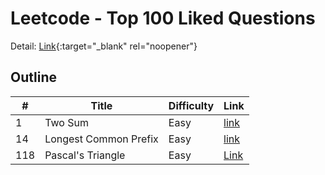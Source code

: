 # Leetcode - Top 100 Liked Questions
Detail: [Link](https://leetcode.com/problem-list/top-100-liked-questions/){:target="_blank" rel="noopener"}

## Outline
|#|Title|Difficulty|Link|
|-|-|-|-|
|1|Two Sum|Easy|[link](./two_sum/two_sum.md)|
|14|Longest Common Prefix|Easy|[link](./longest_common_prefix/longest_common_prefix.md)|
|118|Pascal's Triangle|Easy|[Link](./pascals_triangle/pascals_triangle.md)|